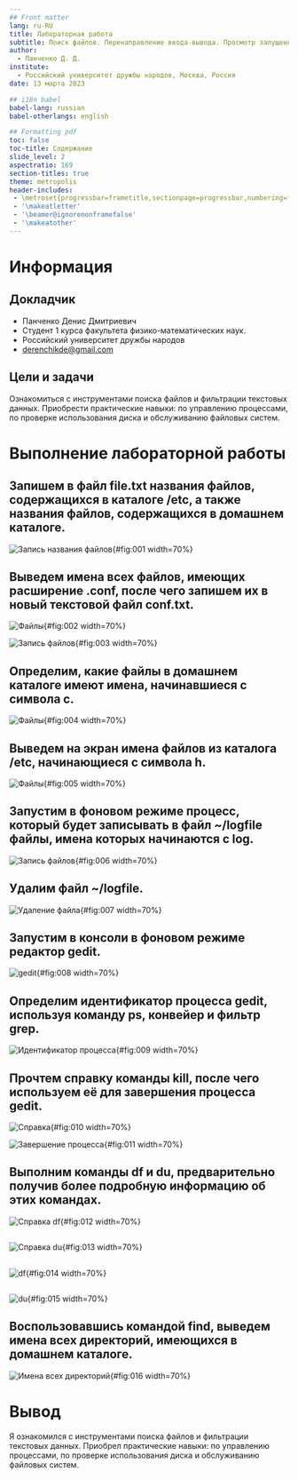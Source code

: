 ```yaml
---
## Front matter
lang: ru-RU
title: Лабораторная работа 
subtitle: Поиск файлов. Перенаправление ввода-вывода. Просмотр запущенных процессов
author:
  - Панченко Д. Д.
institute:
  - Российский университет дружбы народов, Москва, Россия
date: 13 марта 2023

## i18n babel
babel-lang: russian
babel-otherlangs: english

## Formatting pdf
toc: false
toc-title: Содержание
slide_level: 2
aspectratio: 169
section-titles: true
theme: metropolis
header-includes:
 - \metroset{progressbar=frametitle,sectionpage=progressbar,numbering=fraction}
 - '\makeatletter'
 - '\beamer@ignorenonframefalse'
 - '\makeatother'
---
```


# Информация

## Докладчик

  * Панченко Денис Дмитриевич
  * Студент 1 курса факультета физико-математических наук.
  * Российский университет дружбы народов
  * [derenchikde@gmail.com](mailto:derenchikde@gmail.com)

## Цели и задачи

Ознакомиться с инструментами поиска файлов и фильтрации текстовых данных. Приобрести практические навыки: по управлению процессами, по проверке использования диска и обслуживанию файловых систем.

# Выполнение лабораторной работы

## Запишем в файл file.txt названия файлов, содержащихся в каталоге /etc, а также названия файлов, содержащихся в домашнем каталоге.

![Запись названия файлов](image/1.png){#fig:001 width=70%}

## Выведем имена всех файлов, имеющих расширение .conf, после чего запишем их в новый текстовой файл conf.txt.

![Файлы](image/2.png){#fig:002 width=70%}

![Запись файлов](image/3.png){#fig:003 width=70%}

## Определим, какие файлы в домашнем каталоге имеют имена, начинавшиеся с символа c.

![Файлы](image/4.png){#fig:004 width=70%}

## Выведем на экран имена файлов из каталога /etc, начинающиеся с символа h.

![Файлы](image/5.png){#fig:005 width=70%}

## Запустим в фоновом режиме процесс, который будет записывать в файл ~/logfile файлы, имена которых начинаются с log.

![Запись файлов](image/6.png){#fig:006 width=70%}

## Удалим файл ~/logfile.

![Удаление файла](image/7.png){#fig:007 width=70%}

## Запустим в консоли в фоновом режиме редактор gedit.

![gedit](image/8.png){#fig:008 width=70%}

## Определим идентификатор процесса gedit, используя команду ps, конвейер и фильтр grep.

![Идентификатор процесса](image/9.png){#fig:009 width=70%}

## Прочтем справку команды kill, после чего используем её для завершения процесса gedit.

![Справка](image/10.png){#fig:010 width=70%}

![Завершение процесса](image/11.png){#fig:011 width=70%}

## Выполним команды df и du, предварительно получив более подробную информацию об этих командах.

![Справка df](image/12.png){#fig:012 width=70%}

##

![Справка du](image/13.png){#fig:013 width=70%}

##

![df](image/14.png){#fig:014 width=70%}

## 

![du](image/15.png){#fig:015 width=70%}

## Воспользовавшись командой find, выведем имена всех директорий, имеющихся в домашнем каталоге.

![Имена всех директорий](image/16.png){#fig:016 width=70%}

# Вывод

Я ознакомился с инструментами поиска файлов и фильтрации текстовых данных. Приобрел практические навыки: по управлению процессами, по проверке использования диска и обслуживанию файловых систем.
